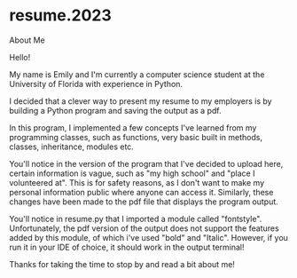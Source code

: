 # resume.2023
About Me

Hello!

My name is Emily and I'm currently a computer science student at the University of Florida with experience in Python.

I decided that a clever way to present my resume to my employers is by building a Python program and saving the output as a pdf. 

In this program, I implemented a few concepts I've learned from my programming classes, such as functions, very basic built in methods, classes, inheritance, modules etc. 

You'll notice in the version of the program that I've decided to upload here, certain information is vague, such as "my high school" and "place I volunteered at". This is for safety reasons, as I don't want to make my personal information public where anyone can access it. Similarly, these changes have been made to the pdf file that displays the program output. 

You'll notice in resume.py that I imported a module called "fontstyle". Unfortunately, the pdf version of the output does not support the features added by this module, of which i've used "bold" and "Italic". However, if you run it in your IDE of choice, it should work in the output terminal! 

Thanks for taking the time to stop by and read a bit about me!
